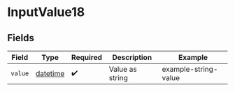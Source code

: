 # InputValue18


## Fields

| Field                                                                        | Type                                                                         | Required                                                                     | Description                                                                  | Example                                                                      |
| ---------------------------------------------------------------------------- | ---------------------------------------------------------------------------- | ---------------------------------------------------------------------------- | ---------------------------------------------------------------------------- | ---------------------------------------------------------------------------- |
| `value`                                                                      | [datetime](https://docs.python.org/3/library/datetime.html#datetime-objects) | :heavy_check_mark:                                                           | Value as string                                                              | example-string-value                                                         |